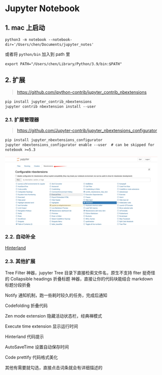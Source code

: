 # Jupyter Notebook

## 1. mac 上启动

```shell
python3 -m notebook --notebook-dir='/Users/chen/Documents/jupyter_notes'
```

或者将 `python/bin` 加入到 path 里

```shell
export PATH="/Users/chen/Library/Python/3.9/bin:$PATH"
```

## 2. 扩展

> https://github.com/ipython-contrib/jupyter_contrib_nbextensions

```shell
pip install jupyter_contrib_nbextensions
jupyter contrib nbextension install --user
```

### 2.1. 扩展管理器

> https://github.com/Jupyter-contrib/jupyter_nbextensions_configurator

```shell
pip install jupyter_nbextensions_configurator
jupyter nbextensions_configurator enable --user  # can be skipped for notebook >=5.3
```

![](./images/扩展管理器.png)

### 2.2. 自动补全

[Hinterland](https://jupyter-contrib-nbextensions.readthedocs.io/en/latest/nbextensions/hinterland/README.html)

### 2.3. 其他扩展

Tree Filter 神器，jupyter Tree 目录下直接检索文件名，原生不支持 flter 挺奇怪的 Collapsible headings 折叠标题 神器，直接让你的代码块能结合 markdown 标题分段折叠

Notify 通知机制，跑一些耗时较久的任务，完成后通知

Codefolding 折叠代码

Zen mode extension 隐藏活动状态栏，经典禅模式

Execute time extension 显示运行时间

Hinterland 代码提示

AutoSaveTime 设置自动保存时间

Code prettify 代码格式美化

其他有需要就勾选，直接点击词条就会有详细描述的
